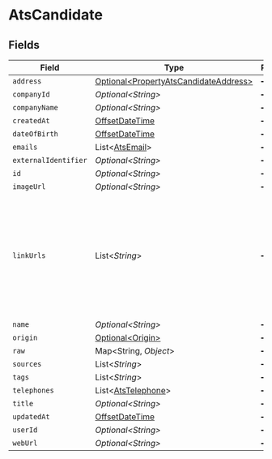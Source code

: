 # AtsCandidate


## Fields

| Field                                                                                                                | Type                                                                                                                 | Required                                                                                                             | Description                                                                                                          |
| -------------------------------------------------------------------------------------------------------------------- | -------------------------------------------------------------------------------------------------------------------- | -------------------------------------------------------------------------------------------------------------------- | -------------------------------------------------------------------------------------------------------------------- |
| `address`                                                                                                            | [Optional\<PropertyAtsCandidateAddress>](../../models/shared/PropertyAtsCandidateAddress.md)                         | :heavy_minus_sign:                                                                                                   | N/A                                                                                                                  |
| `companyId`                                                                                                          | *Optional\<String>*                                                                                                  | :heavy_minus_sign:                                                                                                   | N/A                                                                                                                  |
| `companyName`                                                                                                        | *Optional\<String>*                                                                                                  | :heavy_minus_sign:                                                                                                   | N/A                                                                                                                  |
| `createdAt`                                                                                                          | [OffsetDateTime](https://docs.oracle.com/javase/8/docs/api/java/time/OffsetDateTime.html)                            | :heavy_minus_sign:                                                                                                   | N/A                                                                                                                  |
| `dateOfBirth`                                                                                                        | [OffsetDateTime](https://docs.oracle.com/javase/8/docs/api/java/time/OffsetDateTime.html)                            | :heavy_minus_sign:                                                                                                   | N/A                                                                                                                  |
| `emails`                                                                                                             | List\<[AtsEmail](../../models/shared/AtsEmail.md)>                                                                   | :heavy_minus_sign:                                                                                                   | N/A                                                                                                                  |
| `externalIdentifier`                                                                                                 | *Optional\<String>*                                                                                                  | :heavy_minus_sign:                                                                                                   | N/A                                                                                                                  |
| `id`                                                                                                                 | *Optional\<String>*                                                                                                  | :heavy_minus_sign:                                                                                                   | N/A                                                                                                                  |
| `imageUrl`                                                                                                           | *Optional\<String>*                                                                                                  | :heavy_minus_sign:                                                                                                   | N/A                                                                                                                  |
| `linkUrls`                                                                                                           | List\<*String*>                                                                                                      | :heavy_minus_sign:                                                                                                   | URLs for web pages containing additional material about the candidate (LinkedIn, other social media, articles, etc.) |
| `name`                                                                                                               | *Optional\<String>*                                                                                                  | :heavy_minus_sign:                                                                                                   | N/A                                                                                                                  |
| `origin`                                                                                                             | [Optional\<Origin>](../../models/shared/Origin.md)                                                                   | :heavy_minus_sign:                                                                                                   | N/A                                                                                                                  |
| `raw`                                                                                                                | Map\<String, *Object*>                                                                                               | :heavy_minus_sign:                                                                                                   | N/A                                                                                                                  |
| `sources`                                                                                                            | List\<*String*>                                                                                                      | :heavy_minus_sign:                                                                                                   | N/A                                                                                                                  |
| `tags`                                                                                                               | List\<*String*>                                                                                                      | :heavy_minus_sign:                                                                                                   | N/A                                                                                                                  |
| `telephones`                                                                                                         | List\<[AtsTelephone](../../models/shared/AtsTelephone.md)>                                                           | :heavy_minus_sign:                                                                                                   | N/A                                                                                                                  |
| `title`                                                                                                              | *Optional\<String>*                                                                                                  | :heavy_minus_sign:                                                                                                   | N/A                                                                                                                  |
| `updatedAt`                                                                                                          | [OffsetDateTime](https://docs.oracle.com/javase/8/docs/api/java/time/OffsetDateTime.html)                            | :heavy_minus_sign:                                                                                                   | N/A                                                                                                                  |
| `userId`                                                                                                             | *Optional\<String>*                                                                                                  | :heavy_minus_sign:                                                                                                   | N/A                                                                                                                  |
| `webUrl`                                                                                                             | *Optional\<String>*                                                                                                  | :heavy_minus_sign:                                                                                                   | N/A                                                                                                                  |